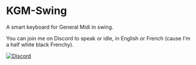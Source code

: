 # KGM-Swing
A smart keyboard for General Midi in swing.

You can join me on Discord to speak or idle, in English or French (cause I'm a half white black Frenchy).

[![Discord](https://github.com/user-attachments/assets/99ec6536-7624-41c1-afd1-7993fc4a1e25)](https://discord.gg/ef8xvA9wsF)
